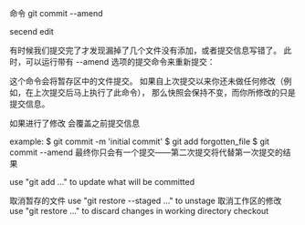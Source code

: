 命令 git commit --amend

secend  edit

有时候我们提交完了才发现漏掉了几个文件没有添加，或者提交信息写错了。 此时，可以运行带有 --amend 选项的提交命令来重新提交：

这个命令会将暂存区中的文件提交。 如果自上次提交以来你还未做任何修改（例如，在上次提交后马上执行了此命令）， 那么快照会保持不变，而你所修改的只是
提交信息。

如果进行了修改 会覆盖之前提交信息

example:
$ git commit -m 'initial commit'
$ git add forgotten_file
$ git commit --amend
最终你只会有一个提交——第二次提交将代替第一次提交的结果


use "git add <file>..." to update what will be committed

取消暂存的文件
use "git restore --staged <file>..." to unstage
取消工作区的修改
use "git restore <file>..." to discard changes in working directory
checkout 